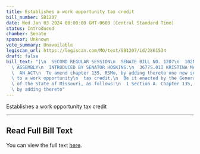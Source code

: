 ```yaml
---
title: Establishes a work opportunity tax credit
bill_number: SB1207
date: Wed Jan 03 2024 00:00:00 GMT-0600 (Central Standard Time)
status: Introduced
chamber: Senate
sponsor: Unknown
vote_summary: Unavailable
legiscan_url: https://legiscan.com/MO/text/SB1207/id/2861534
draft: false
bill_text: "|\n  SECOND REGULAR SESSION\n  SENATE BILL NO. 1207\n  102ND GENERA L\
  \ ASSEMBLY\n  INTRODUCED BY SENATOR HOSKINS.\n  3677S.01I KRISTINA MARTIN, Secretary\n\
  \  AN ACT\n  To amend chapter 135, RSMo, by adding thereto one new section relating\
  \ to a work opportunity\n  tax credit.\n  Be it enacted by the General Assembly\
  \ of the State of Missouri, as follows:\n  1 Section A. Chapter 135, RSMo, is amended\
  \ by adding thereto"
---
```

Establishes a work opportunity tax credit

---

## Read Full Bill Text

You can view the full text [here](https://legiscan.com/MO/text/SB1207/id/2861534).
